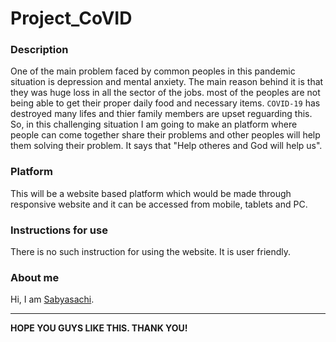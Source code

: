 # Project_CoVID

### Description

One of the main problem faced by common peoples in this pandemic situation is depression and mental anxiety. The main reason behind it is that they was huge loss in all the sector of the jobs. most of the peoples are not being able to get their proper daily food and necessary items. `COVID-19` has destroyed many lifes and thier family members are upset reguarding this. So, in this challenging situation I am going to make an platform where people can come together share their problems and other peoples will help them solving their problem. It says that "Help otheres and God will help us".

### Platform

This will be a website based platform which would be made through responsive website and it can be accessed from mobile, tablets and PC.

### Instructions for use

There is no such instruction for using the website. It is user friendly.

### About me
Hi, I am [Sabyasachi](https://sabyasachi.live).

***
**HOPE YOU GUYS LIKE THIS. THANK YOU!**



